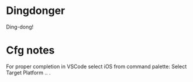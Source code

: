 # Dingdonger
Ding-dong!

# Cfg notes
For proper completion in VSCode select iOS from command palette: Select Target Platform .. .
